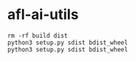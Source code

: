 # afl-ai-utils
    rm -rf build dist 
    python3 setup.py sdist bdist_wheel
    python3 setup.py sdist bdist_wheel
